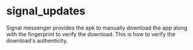 # signal_updates
Signal messenger provides the apk to manually download the app along with the fingerprint to verify the download. This is how to verify the download's authenticity.
